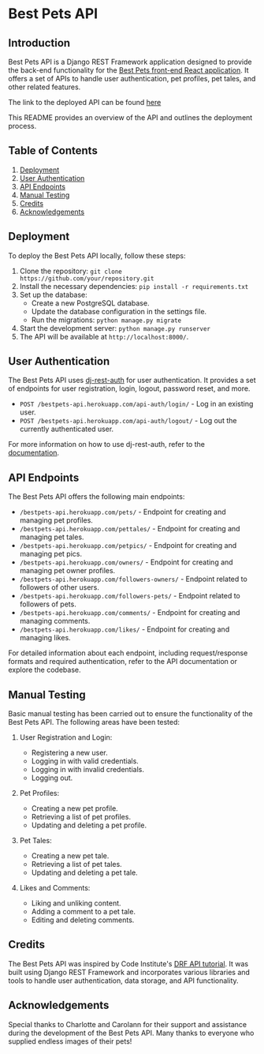 # Best Pets API

## Introduction
Best Pets API is a Django REST Framework application designed to provide the back-end functionality for the [Best Pets front-end React application](https://github.com/Roybin0/best-pets). It offers a set of APIs to handle user authentication, pet profiles, pet tales, and other related features. 

The link to the deployed API can be found [here](https://bestpets-api.herokuapp.com/)

This README provides an overview of the API and outlines the deployment process.

## Table of Contents
1. [Deployment](#deployment)
2. [User Authentication](#user-authentication)
3. [API Endpoints](#api-endpoints)
4. [Manual Testing](#manual-testing)
5. [Credits](#credits)
6. [Acknowledgements](#acknowledgements)

## Deployment
To deploy the Best Pets API locally, follow these steps:

1. Clone the repository: `git clone https://github.com/your/repository.git`
2. Install the necessary dependencies: `pip install -r requirements.txt`
3. Set up the database:
   - Create a new PostgreSQL database.
   - Update the database configuration in the settings file.
   - Run the migrations: `python manage.py migrate`
4. Start the development server: `python manage.py runserver`
5. The API will be available at `http://localhost:8000/`.

## User Authentication
The Best Pets API uses [dj-rest-auth](https://dj-rest-auth.readthedocs.io/) for user authentication. It provides a set of endpoints for user registration, login, logout, password reset, and more. 

- `POST /bestpets-api.herokuapp.com/api-auth/login/` - Log in an existing user.
- `POST /bestpets-api.herokuapp.com/api-auth/logout/` - Log out the currently authenticated user.

For more information on how to use dj-rest-auth, refer to the [documentation](https://dj-rest-auth.readthedocs.io/).

## API Endpoints
The Best Pets API offers the following main endpoints:

- `/bestpets-api.herokuapp.com/pets/` - Endpoint for creating and managing pet profiles.
- `/bestpets-api.herokuapp.com/pettales/` - Endpoint for creating and managing pet tales.
- `/bestpets-api.herokuapp.com/petpics/` - Endpoint for creating and managing pet pics.
- `/bestpets-api.herokuapp.com/owners/` - Endpoint for creating and managing pet owner profiles.
- `/bestpets-api.herokuapp.com/followers-owners/` - Endpoint related to followers of other users.
- `/bestpets-api.herokuapp.com/followers-pets/` - Endpoint related to followers of pets.
- `/bestpets-api.herokuapp.com/comments/` - Endpoint for creating and managing comments.
- `/bestpets-api.herokuapp.com/likes/` - Endpoint for creating and managing likes.

For detailed information about each endpoint, including request/response formats and required authentication, refer to the API documentation or explore the codebase.

## Manual Testing
Basic manual testing has been carried out to ensure the functionality of the Best Pets API. The following areas have been tested:

1. User Registration and Login:
   - Registering a new user.
   - Logging in with valid credentials.
   - Logging in with invalid credentials.
   - Logging out.

2. Pet Profiles:
   - Creating a new pet profile.
   - Retrieving a list of pet profiles.
   - Updating and deleting a pet profile.

3. Pet Tales:
   - Creating a new pet tale.
   - Retrieving a list of pet tales.
   - Updating and deleting a pet tale.

4. Likes and Comments:
   - Liking and unliking content.
   - Adding a comment to a pet tale.
   - Editing and deleting comments.

## Credits
The Best Pets API was inspired by Code Institute's [DRF API tutorial](https://github.com/Code-Institute-Solutions/drf-api). It was built using Django REST Framework and incorporates various libraries and tools to handle user authentication, data storage, and API functionality.

## Acknowledgements
Special thanks to Charlotte and Carolann for their support and assistance during the development of the Best Pets API. Many thanks to everyone who supplied endless images of their pets!
